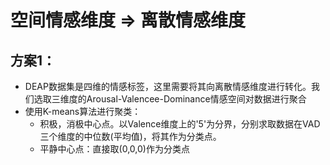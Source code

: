 # 空间情感维度 => 离散情感维度
## 方案1：
+ DEAP数据集是四维的情感标签，这里需要将其向离散情感维度进行转化。我们选取三维度的Arousal-Valencee-Dominance情感空间对数据进行聚合
+ 使用K-means算法进行聚类：
  - 积极，消极中心点。以Valence维度上的'5'为分界，分别求取数据在VAD三个维度的中位数(平均值)，将其作为分类点。
  - 平静中心点：直接取(0,0,0)作为分类点